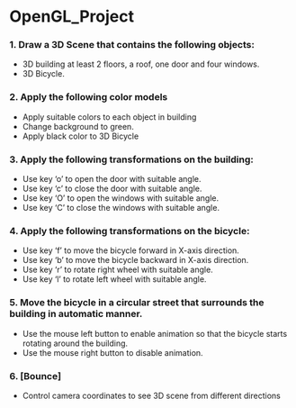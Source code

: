 # OpenGL_Project
### 1. Draw a 3D Scene that contains the following objects:

-  3D building at least 2 floors, a roof, one door and four windows.
-  3D Bicycle.
### 2. Apply the following color models

- Apply suitable colors to each object in building
- Change background to green.
- Apply black color to 3D Bicycle

### 3. Apply the following transformations on the building:
- Use key ‘o’ to open the door with suitable angle.
- Use key ‘c’ to close the door with suitable angle.
- Use key ‘O’ to open the windows with suitable angle.
- Use key ‘C’ to close the windows with suitable angle.

### 4. Apply the following transformations on the bicycle:

- Use key ‘f’ to move the bicycle forward in X-axis direction.
- Use key ‘b’ to move the bicycle backward in X-axis direction.
- Use key ‘r’ to rotate right wheel with suitable angle.
- Use key ‘l’ to rotate left wheel with suitable angle.
### 5. Move the bicycle in a circular street that surrounds the building in automatic manner.

- Use the mouse left button to enable animation so that the bicycle starts rotating around the building.
- Use the mouse right button to disable animation.

### 6. [Bounce]

- Control camera coordinates to see 3D scene from different directions
